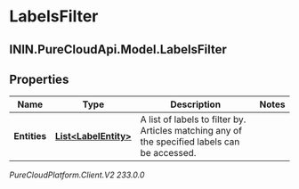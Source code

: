 # LabelsFilter

## ININ.PureCloudApi.Model.LabelsFilter

## Properties

|Name | Type | Description | Notes|
|------------ | ------------- | ------------- | -------------|
| **Entities** | [**List&lt;LabelEntity&gt;**](LabelEntity) | A list of labels to filter by. Articles matching any of the specified labels can be accessed. | |



_PureCloudPlatform.Client.V2 233.0.0_

